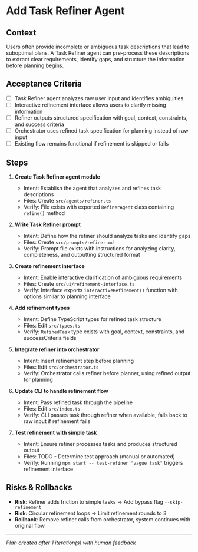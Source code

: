 # Add Task Refiner Agent

## Context
Users often provide incomplete or ambiguous task descriptions that lead to suboptimal plans. A Task Refiner agent can pre-process these descriptions to extract clear requirements, identify gaps, and structure the information before planning begins.

## Acceptance Criteria
- [ ] Task Refiner agent analyzes raw user input and identifies ambiguities
- [ ] Interactive refinement interface allows users to clarify missing information
- [ ] Refiner outputs structured specification with goal, context, constraints, and success criteria
- [ ] Orchestrator uses refined task specification for planning instead of raw input
- [ ] Existing flow remains functional if refinement is skipped or fails

## Steps

1. **Create Task Refiner agent module**
   - Intent: Establish the agent that analyzes and refines task descriptions
   - Files: Create `src/agents/refiner.ts`
   - Verify: File exists with exported `RefinerAgent` class containing `refine()` method

2. **Write Task Refiner prompt**
   - Intent: Define how the refiner should analyze tasks and identify gaps
   - Files: Create `src/prompts/refiner.md`
   - Verify: Prompt file exists with instructions for analyzing clarity, completeness, and outputting structured format

3. **Create refinement interface**
   - Intent: Enable interactive clarification of ambiguous requirements
   - Files: Create `src/ui/refinement-interface.ts`
   - Verify: Interface exports `interactiveRefinement()` function with options similar to planning interface

4. **Add refinement types**
   - Intent: Define TypeScript types for refined task structure
   - Files: Edit `src/types.ts`
   - Verify: `RefinedTask` type exists with goal, context, constraints, and successCriteria fields

5. **Integrate refiner into orchestrator**
   - Intent: Insert refinement step before planning
   - Files: Edit `src/orchestrator.ts`
   - Verify: Orchestrator calls refiner before planner, using refined output for planning

6. **Update CLI to handle refinement flow**
   - Intent: Pass refined task through the pipeline
   - Files: Edit `src/index.ts`
   - Verify: CLI passes task through refiner when available, falls back to raw input if refinement fails

7. **Test refinement with simple task**
   - Intent: Ensure refiner processes tasks and produces structured output
   - Files: TODO - Determine test approach (manual or automated)
   - Verify: Running `npm start -- test-refiner "vague task"` triggers refinement interface

## Risks & Rollbacks
- **Risk**: Refiner adds friction to simple tasks → Add bypass flag `--skip-refinement`
- **Risk**: Circular refinement loops → Limit refinement rounds to 3
- **Rollback**: Remove refiner calls from orchestrator, system continues with original flow

---
_Plan created after 1 iteration(s) with human feedback_

